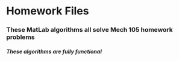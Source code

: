 # Homework Files
### These MatLab algorithms all solve Mech 105 homework problems
##### These algorithms are fully functional

